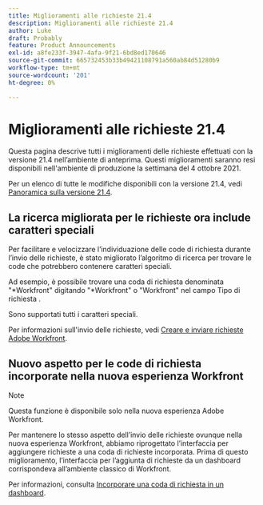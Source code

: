 ```yaml
---
title: Miglioramenti alle richieste 21.4
description: Miglioramenti alle richieste 21.4
author: Luke
draft: Probably
feature: Product Announcements
exl-id: a8fe233f-3947-4afa-9f21-6bd8ed170646
source-git-commit: 665732453b33b49421108791a560ab84d51280b9
workflow-type: tm+mt
source-wordcount: '201'
ht-degree: 0%

---
```


# Miglioramenti alle richieste 21.4

Questa pagina descrive tutti i miglioramenti delle richieste effettuati con la versione 21.4 nell’ambiente di anteprima. Questi miglioramenti saranno resi disponibili nell&#39;ambiente di produzione la settimana del 4 ottobre 2021.

Per un elenco di tutte le modifiche disponibili con la versione 21.4, vedi [Panoramica sulla versione 21.4](../../../product-announcements/product-releases/21.4-release-activity/21.4-release-overview.md).

## La ricerca migliorata per le richieste ora include caratteri speciali

Per facilitare e velocizzare l’individuazione delle code di richiesta durante l’invio delle richieste, è stato migliorato l’algoritmo di ricerca per trovare le code che potrebbero contenere caratteri speciali.

Ad esempio, è possibile trovare una coda di richiesta denominata &quot;&#42;Workfront&quot; digitando &quot;&#42;Workfront&quot; o &quot;Workfront&quot; nel campo Tipo di richiesta .

Sono supportati tutti i caratteri speciali.

Per informazioni sull&#39;invio delle richieste, vedi [Creare e inviare richieste Adobe Workfront](/help/quicksilver/manage-work/requests/create-requests/create-submit-requests.md).

## Nuovo aspetto per le code di richiesta incorporate nella nuova esperienza Workfront

>[!NOTE]
>
>Questa funzione è disponibile solo nella nuova esperienza Adobe Workfront.

Per mantenere lo stesso aspetto dell’invio delle richieste ovunque nella nuova esperienza Workfront, abbiamo riprogettato l’interfaccia per aggiungere richieste a una coda di richieste incorporata. Prima di questo miglioramento, l’interfaccia per l’aggiunta di richieste da un dashboard corrispondeva all’ambiente classico di Workfront.

Per informazioni, consulta [Incorporare una coda di richiesta in un dashboard](../../../reports-and-dashboards/dashboards/creating-and-managing-dashboards/embed-request-queue-dashboard.md).

